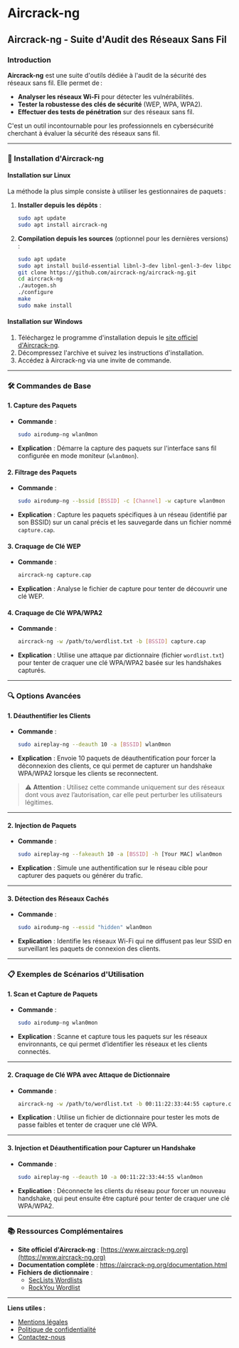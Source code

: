 # Aircrack-ng

## Aircrack-ng - Suite d'Audit des Réseaux Sans Fil

### Introduction

**Aircrack-ng** est une suite d'outils dédiée à l'audit de la sécurité des réseaux sans fil. Elle permet de :

* **Analyser les réseaux Wi-Fi** pour détecter les vulnérabilités.
* **Tester la robustesse des clés de sécurité** (WEP, WPA, WPA2).
* **Effectuer des tests de pénétration** sur des réseaux sans fil.

C'est un outil incontournable pour les professionnels en cybersécurité cherchant à évaluer la sécurité des réseaux sans fil.

***

### 🚀 Installation d'Aircrack-ng

#### Installation sur Linux

La méthode la plus simple consiste à utiliser les gestionnaires de paquets :

1.  **Installer depuis les dépôts** :

    ```bash
    sudo apt update
    sudo apt install aircrack-ng
    ```
2.  **Compilation depuis les sources** (optionnel pour les dernières versions) :

    ```bash
    sudo apt update
    sudo apt install build-essential libnl-3-dev libnl-genl-3-dev libpcap-dev
    git clone https://github.com/aircrack-ng/aircrack-ng.git
    cd aircrack-ng
    ./autogen.sh
    ./configure
    make
    sudo make install
    ```

#### Installation sur Windows

1. Téléchargez le programme d'installation depuis le [site officiel d'Aircrack-ng](https://www.aircrack-ng.org/).
2. Décompressez l'archive et suivez les instructions d'installation.
3. Accédez à Aircrack-ng via une invite de commande.

***

### 🛠️ Commandes de Base

#### 1. **Capture des Paquets**

*   **Commande** :

    ```bash
    sudo airodump-ng wlan0mon
    ```
* **Explication** : Démarre la capture des paquets sur l'interface sans fil configurée en mode moniteur (`wlan0mon`).

#### 2. **Filtrage des Paquets**

*   **Commande** :

    ```bash
    sudo airodump-ng --bssid [BSSID] -c [Channel] -w capture wlan0mon
    ```
* **Explication** : Capture les paquets spécifiques à un réseau (identifié par son BSSID) sur un canal précis et les sauvegarde dans un fichier nommé `capture.cap`.

#### 3. **Craquage de Clé WEP**

*   **Commande** :

    ```bash
    aircrack-ng capture.cap
    ```
* **Explication** : Analyse le fichier de capture pour tenter de découvrir une clé WEP.

#### 4. **Craquage de Clé WPA/WPA2**

*   **Commande** :

    ```bash
    aircrack-ng -w /path/to/wordlist.txt -b [BSSID] capture.cap
    ```
* **Explication** : Utilise une attaque par dictionnaire (fichier `wordlist.txt`) pour tenter de craquer une clé WPA/WPA2 basée sur les handshakes capturés.

***

### 🔍 Options Avancées

#### 1. **Déauthentifier les Clients**

*   **Commande** :

    ```bash
    sudo aireplay-ng --deauth 10 -a [BSSID] wlan0mon
    ```
* **Explication** : Envoie 10 paquets de déauthentification pour forcer la déconnexion des clients, ce qui permet de capturer un handshake WPA/WPA2 lorsque les clients se reconnectent.

> ⚠️ **Attention** : Utilisez cette commande uniquement sur des réseaux dont vous avez l’autorisation, car elle peut perturber les utilisateurs légitimes.

***

#### 2. **Injection de Paquets**

*   **Commande** :

    ```bash
    sudo aireplay-ng --fakeauth 10 -a [BSSID] -h [Your MAC] wlan0mon
    ```
* **Explication** : Simule une authentification sur le réseau cible pour capturer des paquets ou générer du trafic.

***

#### 3. **Détection des Réseaux Cachés**

*   **Commande** :

    ```bash
    sudo airodump-ng --essid "hidden" wlan0mon
    ```
* **Explication** : Identifie les réseaux Wi-Fi qui ne diffusent pas leur SSID en surveillant les paquets de connexion des clients.

***

### 📋 Exemples de Scénarios d'Utilisation

#### 1. **Scan et Capture de Paquets**

*   **Commande** :

    ```bash
    sudo airodump-ng wlan0mon
    ```
* **Explication** : Scanne et capture tous les paquets sur les réseaux environnants, ce qui permet d’identifier les réseaux et les clients connectés.

***

#### 2. **Craquage de Clé WPA avec Attaque de Dictionnaire**

*   **Commande** :

    ```bash
    aircrack-ng -w /path/to/wordlist.txt -b 00:11:22:33:44:55 capture.cap
    ```
* **Explication** : Utilise un fichier de dictionnaire pour tester les mots de passe faibles et tenter de craquer une clé WPA.

***

#### 3. **Injection et Déauthentification pour Capturer un Handshake**

*   **Commande** :

    ```bash
    sudo aireplay-ng --deauth 10 -a 00:11:22:33:44:55 wlan0mon
    ```
* **Explication** : Déconnecte les clients du réseau pour forcer un nouveau handshake, qui peut ensuite être capturé pour tenter de craquer une clé WPA/WPA2.

***

### 📚 Ressources Complémentaires

* **Site officiel d'Aircrack-ng** : [https://www.aircrack-ng.org](https://www.aircrack-ng.org)
* **Documentation complète** : https://aircrack-ng.org/documentation.html
* **Fichiers de dictionnaire** :
  * [SecLists Wordlists](https://github.com/danielmiessler/SecLists)
  * [RockYou Wordlist](https://github.com/brannondorsey/naive-hashcat/releases)

***

**Liens utiles :**

* [Mentions légales](https://dika-1.gitbook.io/road-to-hacker/mentions-legales)
* [Politique de confidentialité](https://dika-1.gitbook.io/road-to-hacker/politique-de-confidentialite)
* [Contactez-nous](mailto:dika-road-to-hacker@protonmail.com)

